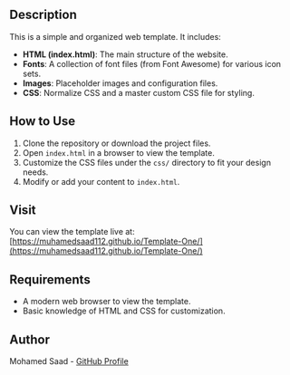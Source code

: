 
## Description

This is a simple and organized web template. It includes:

- **HTML (index.html)**: The main structure of the website.
- **Fonts**: A collection of font files (from Font Awesome) for various icon sets.
- **Images**: Placeholder images and configuration files.
- **CSS**: Normalize CSS and a master custom CSS file for styling.

## How to Use

1. Clone the repository or download the project files.
2. Open `index.html` in a browser to view the template.
3. Customize the CSS files under the `css/` directory to fit your design needs.
4. Modify or add your content to `index.html`.

## Visit

You can view the template live at: [https://muhamedsaad112.github.io/Template-One/](https://muhamedsaad112.github.io/Template-One/)

## Requirements

- A modern web browser to view the template.
- Basic knowledge of HTML and CSS for customization.


## Author
Mohamed Saad - [GitHub Profile](https://github.com/MuhamedSaad112)
